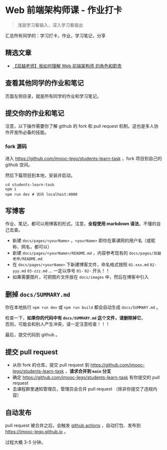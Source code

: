 # Web 前端架构师课 - 作业打卡

> 浅层学习看输入，深入学习看输出

汇总所有同学的：学习打卡，作业，学习笔记，分享

## 精选文章

- [【双越老师】我如何理解 Web 前端架构师 的角色和职责](./pages/👨‍🏫双越老师/01-我如何理解Web前端架构师的角色和职责.md)

## 查看其他同学的作业和笔记

页面左侧目录，就是所有同学的作业和学习笔记。

## 提交你的作业和笔记

注意，以下操作需要你了解 github 的 fork 和 pull request 机制。这也是多人协作开发所必备的技能。

### fork 源码

进入 https://github.com/imooc-lego/students-learn-task ，fork 项目到自己的 github 空间。

然后下载项目到本地，安装并启动。

```shell
cd students-learn-task
npm i
npm run dev # 访问 localhost:4000
```

## 写博客

作业、笔记，都可以用博客的形式。注意，**全程使用 markdown 语法**，不懂的自己去查。

- 新建 `docs/pages/<yourName>` ，`<yourName>` 即你在慕课网的用户名（或昵称、网名，都可以）
- 新建 `docs/pages/<yourName>/README.md` ，内容参考现有的 `docs/pages/双越老师/README.md`
- 在 `docs/pages/<yourName>` 下新建博客文件，命名格式按照 `01-xxx.md` `02-yyy.md` `03-zzz.md` ... 一定以序号 `01-` `02-` 开头！！ 
- 如果需要图片，可把图片文件放在 `docs/images` 中，然后在博客中引入

## 删掉 `docs/SUMMARY.md`

你在本地执行 `npm run dev` 或 `npm run build` 都会自动生成 `docs/SUMMARY.md` 。

检查一下，**如果你的代码中有 `docs/SUMMARY.md` 这个文件，请删除掉它**。\
否则，可能会和别人产生冲突，请一定注意检查！！！

最后，提交代码到 github 。

## 提交 pull request

- 从你 fork 的仓库，提交 pull request 到 https://github.com/imooc-lego/students-learn-task ，**请求合并到 `main` 分支**
- 确定 https://github.com/imooc-lego/students-learn-task 有你提交的 pull request
- 去课程群里通知管理员，管理员会合并 pull request （除非你提交了违规内容）

## 自动发布

pull request 被合并之后，会触发 [github actions](https://github.com/imooc-lego/students-learn-task/actions) ，自动打包、发布到 https://imooc-lego.github.io 。

过程大概 3-5 分钟。
